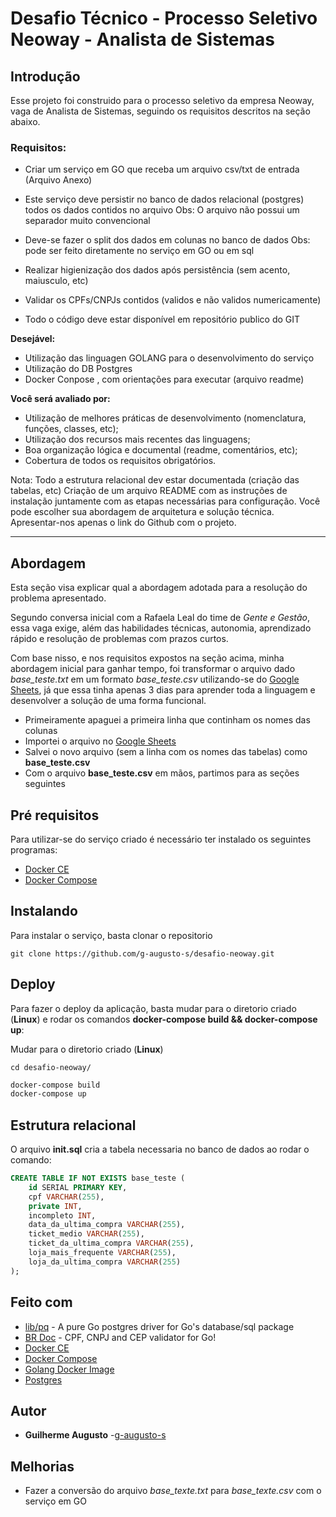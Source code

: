 # Desafio Técnico - Processo Seletivo Neoway - Analista de Sistemas

## Introdução

Esse projeto foi construido para o processo seletivo da empresa Neoway, vaga de Analista de Sistemas, seguindo os requisitos descritos na seção abaixo.

### Requisitos:
- Criar um serviço em GO que receba um arquivo csv/txt de entrada (Arquivo Anexo)
- Este serviço deve persistir no banco de dados relacional (postgres) todos os dados contidos no arquivo
  Obs: O arquivo não possui um separador muito convencional
 
- Deve-se fazer o split dos dados em colunas no banco de dados
 Obs: pode ser feito diretamente no serviço em GO ou em sql
 
- Realizar higienização dos dados após persistência (sem acento, maiusculo, etc)
- Validar os CPFs/CNPJs contidos (validos e não validos numericamente)
- Todo o código deve estar disponível em repositório publico do GIT
 
**Desejável:**
- Utilização das linguagen GOLANG para o desenvolvimento do serviço
- Utilização do DB Postgres
- Docker Conpose , com orientações para executar (arquivo readme) 

**Você será avaliado por:**
- Utilização de melhores práticas de desenvolvimento (nomenclatura, funções, classes, etc);
- Utilização dos recursos mais recentes das linguagens;
- Boa organização lógica e documental (readme, comentários, etc);
- Cobertura de todos os requisitos obrigatórios.

Nota:
Todo a estrutura relacional dev estar documentada (criação das tabelas, etc)
Criação de um arquivo README com as instruções de instalação juntamente com as etapas necessárias para configuração.
Você pode escolher sua abordagem de arquitetura e solução técnica.
Apresentar-nos apenas o link do Github com o projeto.

___


## Abordagem

Esta seção visa explicar qual a abordagem adotada para a resolução do problema apresentado. 

Segundo conversa inicial com a Rafaela Leal do time de *Gente e Gestão*, essa vaga exige, além das habilidades técnicas, autonomia, aprendizado rápido e resolução de problemas com prazos curtos. 

Com base nisso, e nos requisitos expostos na seção acima, minha abordagem inicial para ganhar tempo, foi transformar o arquivo dado *base_teste.txt* em um formato *base_teste.csv* utilizando-se do [Google Sheets](https://www.google.com/sheets/about/), já que essa tinha apenas 3 dias para aprender toda a linguagem e desenvolver a solução de uma forma funcional. 

- Primeiramente apaguei a primeira linha que continham os nomes das colunas
- Importei o arquivo no [Google Sheets](https://www.google.com/sheets/about/)
- Salvei o novo arquivo (sem a linha com os nomes das tabelas) como **base_teste.csv**
- Com o arquivo **base_teste.csv** em mãos, partimos para as seções seguintes

## Pré requisitos

Para utilizar-se do serviço criado é necessário ter instalado os seguintes programas:

* [Docker CE](https://docs.docker.com/install/)
* [Docker Compose](https://docs.docker.com/compose/install/)

## Instalando

Para instalar o serviço, basta clonar o repositorio

``` shell
git clone https://github.com/g-augusto-s/desafio-neoway.git
```

## Deploy

Para fazer o deploy da aplicação, basta mudar para o diretorio criado (**Linux**) e rodar os comandos **docker-compose build && docker-compose up**:

Mudar para o diretorio criado (**Linux**)

``` shell
cd desafio-neoway/
```

``` bash
docker-compose build
docker-compose up
```

## Estrutura relacional
O arquivo **init.sql** cria a tabela necessaria no banco de dados ao rodar o comando:

``` sql
CREATE TABLE IF NOT EXISTS base_teste (
    id SERIAL PRIMARY KEY,
    cpf VARCHAR(255),
    private INT,  
    incompleto INT,
    data_da_ultima_compra VARCHAR(255),
    ticket_medio VARCHAR(255),
    ticket_da_ultima_compra VARCHAR(255),
    loja_mais_frequente VARCHAR(255),
    loja_da_ultima_compra VARCHAR(255)
);
```

## Feito com

* [lib/pq](https://github.com/lib/pq) - A pure Go postgres driver for Go's database/sql package
* [BR Doc](https://github.com/Nhanderu/brdoc) - CPF, CNPJ and CEP validator for Go!
* [Docker CE](https://docs.docker.com/install/)
* [Docker Compose](https://docs.docker.com/compose/install/)
* [Golang Docker Image](https://hub.docker.com/_/golang)
* [Postgres](https://hub.docker.com/_/postgres)

## Autor 

* **Guilherme Augusto** -[g-augusto-s](https://github.com/g-augusto-s/)

## Melhorias

* Fazer a conversão do arquivo *base_texte.txt* para *base_texte.csv* com o serviço em GO